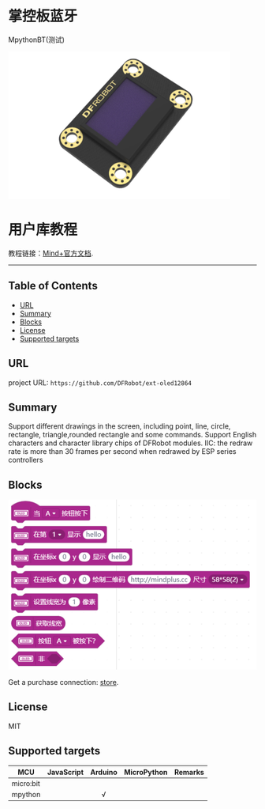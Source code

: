 # 掌控板蓝牙

MpythonBT(测试)

<img src="https://github.com/DFRobot/ext-oled12864/blob/master/arduinoC/_images/featured.png" width="450" height="300" align=center>

# 用户库教程


教程链接：[Mind+官方文档](https://mindplus.dfrobot.com.cn/extensions-user).

---------------------------------------------------------

## Table of Contents

* [URL](#url)
* [Summary](#summary)
* [Blocks](#blocks)
* [License](#license)
* [Supported targets](#Supportedtargets)

## URL
project URL: ```https://github.com/DFRobot/ext-oled12864```

## Summary
Support different drawings in the screen, including point, line, circle, rectangle, triangle,rounded rectangle and some commands.
Support English characters and character library chips of DFRobot modules.
IIC: the redraw rate is more than 30 frames per second when redrawed by ESP series controllers

## Blocks

![image](https://github.com/DFRobot/ext-oled12864/blob/master/arduinoC/_images/blocks.png)


Get a purchase connection: [store](https://www.dfrobot.com.cn/index.php).

## License

MIT

## Supported targets

MCU                | JavaScript   | Arduino      | MicroPython | Remarks
------------------ | :----------: | :----------: | :---------: | -----
micro:bit          |              |              |             | 
mpython            |              |        √     |             | 
